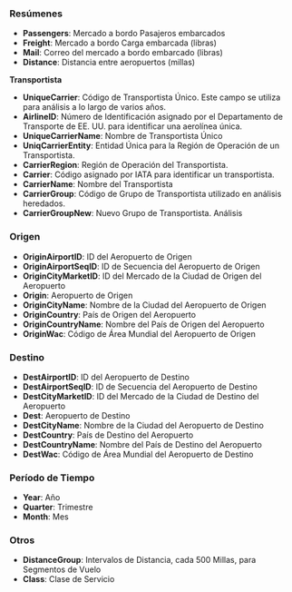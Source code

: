 ### Resúmenes
- **Passengers**: Mercado a bordo Pasajeros embarcados
- **Freight**: Mercado a bordo Carga embarcada (libras)
- **Mail**: Correo del mercado a bordo embarcado (libras)
- **Distance**: Distancia entre aeropuertos (millas)

**Transportista**
- **UniqueCarrier**: Código de Transportista Único. Este campo se utiliza para análisis a lo largo de varios años.
- **AirlineID**: Número de Identificación asignado por el Departamento de Transporte de EE. UU. para identificar una aerolínea única.
- **UniqueCarrierName**: Nombre de Transportista Único
- **UniqCarrierEntity**: Entidad Única para la Región de Operación de un Transportista.
- **CarrierRegion**: Región de Operación del Transportista.
- **Carrier**: Código asignado por IATA para identificar un transportista.
- **CarrierName**: Nombre del Transportista
- **CarrierGroup**: Código de Grupo de Transportista utilizado en análisis heredados.
- **CarrierGroupNew**: Nuevo Grupo de Transportista. Análisis

### Origen
- **OriginAirportID**: ID del Aeropuerto de Origen
- **OriginAirportSeqID**: ID de Secuencia del Aeropuerto de Origen
- **OriginCityMarketID**: ID del Mercado de la Ciudad de Origen del Aeropuerto
- **Origin**: Aeropuerto de Origen
- **OriginCityName**: Nombre de la Ciudad del Aeropuerto de Origen
- **OriginCountry**: País de Origen del Aeropuerto
- **OriginCountryName**: Nombre del País de Origen del Aeropuerto
- **OriginWac**: Código de Área Mundial del Aeropuerto de Origen

### Destino
- **DestAirportID**: ID del Aeropuerto de Destino
- **DestAirportSeqID**: ID de Secuencia del Aeropuerto de Destino
- **DestCityMarketID**: ID del Mercado de la Ciudad de Destino del Aeropuerto
- **Dest**: Aeropuerto de Destino
- **DestCityName**: Nombre de la Ciudad del Aeropuerto de Destino
- **DestCountry**: País de Destino del Aeropuerto
- **DestCountryName**: Nombre del País de Destino del Aeropuerto
- **DestWac**: Código de Área Mundial del Aeropuerto de Destino

### Período de Tiempo
- **Year**: Año
- **Quarter**: Trimestre
- **Month**: Mes

### Otros
- **DistanceGroup**: Intervalos de Distancia, cada 500 Millas, para Segmentos de Vuelo
- **Class**: Clase de Servicio